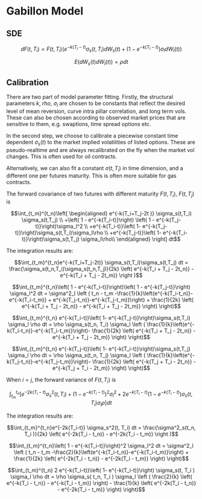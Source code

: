 <script>
MathJax = {
  tex: {
    inlineMath: [['$', '$'], ['\\(', '\\)']],
    displayMath: [ ['$$', '$$'], ['\\[', '\\]']
    ],
  },
  svg: {
    fontCache: 'global' 
  },
  jax: ["input/TeX","output/CommonHTML"]
};
</script>
<script type="text/javascript" id="MathJax-script" async
  src="https://cdn.jsdelivr.net/npm/mathjax@3/es5/tex-svg.js">
</script>

# Gabillon Model

## SDE

$$dF(t,T_i) = F(t,T_i)\left(e^{-k(T_i-t)} \sigma_s(t,T_i) d W_s(t) + \left(1- e^{-k(T_i-t)}\right) \sigma_l d W_l(t)\right)$$

$$E(dW_s(t)dW_l(t)) = \rho dt$$

## Calibration

There are two part of model parameter fitting. Firstly, the structural parameters $k$, $rho$, $\sigma_l$ are chosen to be constants that reflect the desired level of mean reversion, curve intra pillar correlation, and long term vols. These can also be chosen according to observed market prices that are sensitive to them, e.g. swaptions, time spread options etc. 

In the second step, we choose to calibrate a piecewise constant time dependent $\sigma_s(t)$ to the market implied volatilities of listed options. These are pseudo-realtime and are always recalibrated on the fly when the market vol changes. This is often used for oil contracts. 

Alternatively, we can also fit a constant $\sigma(t,T_i)$ in time dimension, and a different one per futures maturity. This is often more suitable for gas contracts. 

The forward covariance of two futures with different maturity $F(t,T_i)$, $F(t,T_j)$ is

$$\int_{t_m}^{t_n}\left[
\begin{aligned} e^{-k(T_i+T_j-2t )} \sigma_s(t,T_i) \sigma_s(t,T_j) \\
+\left( 1 - e^{-k(T_i-t)}\right) \left( 1 - e^{-k(T_j-t)}\right)\sigma_l^2 \\
+e^{-k(T_i-t)}\left( 1- e^{-k(T_j-t)}\right)\sigma_s(t,T_i)\sigma_l\rho \\ 
+e^{-k(T_j-t)}\left( 1- e^{-k(T_i-t)}\right)\sigma_s(t,T_j) \sigma_l\rho\\
\end{aligned}
\right] dt$$

The integration results are:

$$\int_{t_m}^{t_n}e^{-k(T_i+T_j-2t)} \sigma_s(t,T_i)\sigma_s(t,T_j) dt 
= \frac{\sigma_s(t_n,T_i)\sigma_s(t_n,T_j)}{2k} \left( e^{-k(T_i + T_j - 2t_n)} - e^{-k(T_i + T_j - 2t_m)} \right )$$

$$\int_{t_m}^{t_n}\left( 1 - e^{-k(T_i-t)}\right)\left( 1 - e^{-k(T_j-t)}\right) \sigma_l^2 dt 
= \sigma^2_l \left ( t_n - t_m -\frac{1}{k}\left(e^{-k(T_i-t_n)}-e^{-k(T_i-t_m)} + e^{-k(T_j-t_n)}-e^{-k(T_j-t_m)}\right) + \frac{1}{2k} \left( e^{-k(T_i + T_j - 2t_n)} - e^{-k(T_i + T_j - 2t_m)} \right) \right)$$

$$\int_{t_m}^{t_n} e^{-k(T_i-t)}\left( 1- e^{-k(T_j-t)}\right)\sigma_s(t,T_i) \sigma_l  \rho  dt 
= \rho  \sigma_s(t_n, T_i) \sigma_l \left ( \frac{1}{k}\left(e^{-k(T_i-t_n)}-e^{-k(T_i-t_m)}\right)- \frac{1}{2k} \left( e^{-k(T_i + T_j - 2t_n)} - e^{-k(T_i + T_j - 2t_m)} \right) \right)$$

$$\int_{t_m}^{t_n} e^{-k(T_j-t)}\left( 1- e^{-k(T_i-t)}\right)\sigma_s(t,T_j) \sigma_l  \rho  dt 
= \rho  \sigma_s(t_n, T_j) \sigma_l \left ( \frac{1}{k}\left(e^{-k(T_j-t_n)}-e^{-k(T_j-t_m)}\right)- \frac{1}{2k} \left( e^{-k(T_j + T_i - 2t_n)} - e^{-k(T_j + T_i - 2t_m)} \right) \right)$$


When $i = j$, the forward variance of $F(t,T_i)$ is

$$\int_{t_m}^{t_n}\left[ e^{-2k(T_i-t)} \sigma_s^2(t,T_i) + \left( 1 - e^{-k(T_i-t)}\right)^2 \sigma_l^2 + 2 e^{-k(T_i-t)}\left( 1- e^{-k(T_i-t)}\right) \sigma_s(t,T_i) \sigma_l  \rho \right] dt$$

The integration results are:

$$\int_{t_m}^{t_n}e^{-2k(T_i-t)} \sigma_s^2(t, T_i) dt 
= \frac{\sigma^2_s(t_n, T_i )}{2k} \left( e^{-2k(T_i - t_n)} - e^{-2k(T_i - t_m)} \right )$$

$$\int_{t_m}^{t_n}\left( 1 - e^{-k(T_i-t)}\right)^2 \sigma_l^2 dt 
= \sigma^2_l \left ( t_n - t_m -\frac{2}{k}\left(e^{-k(T_i-t_n)}-e^{-k(T_i-t_m)}\right) + \frac{1}{2k} \left( e^{-2k(T_i - t_n)} - e^{-2k(T_i - t_m)} \right) \right)$$

$$\int_{t_m}^{t_n} 2 e^{-k(T_i-t)}\left( 1- e^{-k(T_i-t)}\right) \sigma_s(t, T_i ) \sigma_l  \rho  dt 
= \rho \sigma_s( t_n, T_i ) \sigma_l \left ( \frac{2}{k} \left( e^{-k(T_i - t_n)} - e^{-k(T_i - t_m)} \right) - \frac{1}{k} \left( e^{-2k(T_i - t_n)} - e^{-2k(T_i - t_m)} \right) \right)$$
